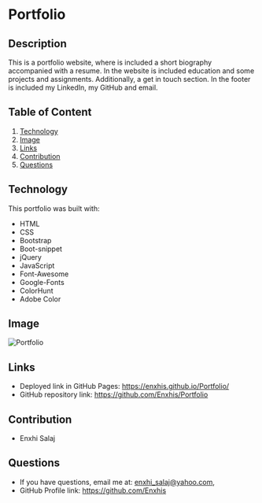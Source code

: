 # Portfolio

## Description
This is a portfolio website, where is included a short biography accompanied with a resume. In the website is included education and some projects and assignments. Additionally, a get in touch section. In the footer is included my LinkedIn, my GitHub and email.

## Table of Content
1.  [Technology](#technology)
2.  [Image](#image)
3.  [Links](#links)
4.  [Contribution](#contribution)
5.  [Questions](#questions)

## Technology
  This portfolio was built with:
  * HTML
  * CSS
  * Bootstrap 
  * Boot-snippet 
  * jQuery
  * JavaScript
  * Font-Awesome
  * Google-Fonts
  * ColorHunt
  * Adobe Color

## Image
![Portfolio](/public/assets/Images/Portfolio-Screenshot.jpg)
## Links
  * Deployed link in GitHub Pages: https://enxhis.github.io/Portfolio/
  * GitHub repository link:        https://github.com/Enxhis/Portfolio

## Contribution
  * Enxhi Salaj

## Questions
  * If you have questions, email me at: enxhi_salaj@yahoo.com,
  * GitHub Profile link: https://github.com/Enxhis
